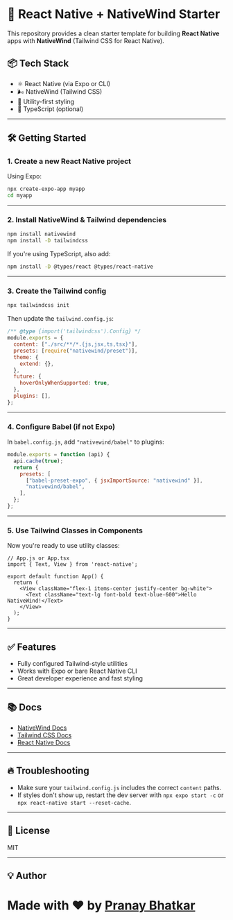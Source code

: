 
# 🚀 React Native + NativeWind Starter

This repository provides a clean starter template for building **React Native** apps with **NativeWind** (Tailwind CSS for React Native).

## 📦 Tech Stack

- ⚛️ React Native (via Expo or CLI)
- 🌬️ NativeWind (Tailwind CSS)
- 💅 Utility-first styling
- 🔧 TypeScript (optional)

---

## 🛠️ Getting Started

### 1. Create a new React Native project

Using Expo:

```bash
npx create-expo-app myapp
cd myapp
```

---

### 2. Install NativeWind & Tailwind dependencies

```bash
npm install nativewind
npm install -D tailwindcss
```

If you're using TypeScript, also add:

```bash
npm install -D @types/react @types/react-native
```

---

### 3. Create the Tailwind config

```bash
npx tailwindcss init
```

Then update the `tailwind.config.js`:

```js
/** @type {import('tailwindcss').Config} */
module.exports = {
  content: ["./src/**/*.{js,jsx,ts,tsx}"],
  presets: [require("nativewind/preset")],
  theme: {
    extend: {},
  },
  future: {
    hoverOnlyWhenSupported: true,
  },
  plugins: [],
};
```

---

### 4. Configure Babel (if not Expo)

In `babel.config.js`, add `"nativewind/babel"` to plugins:

```js
module.exports = function (api) {
  api.cache(true);
  return {
    presets: [
      ["babel-preset-expo", { jsxImportSource: "nativewind" }],
      "nativewind/babel",
    ],
  };
};
```

---

### 5. Use Tailwind Classes in Components

Now you're ready to use utility classes:

```tsx
// App.js or App.tsx
import { Text, View } from 'react-native';

export default function App() {
  return (
    <View className="flex-1 items-center justify-center bg-white">
      <Text className="text-lg font-bold text-blue-600">Hello NativeWind!</Text>
    </View>
  );
}
```

---

## ✅ Features

- Fully configured Tailwind-style utilities
- Works with Expo or bare React Native CLI
- Great developer experience and fast styling

---

## 📚 Docs

- [NativeWind Docs](https://www.nativewind.dev/)
- [Tailwind CSS Docs](https://tailwindcss.com/)
- [React Native Docs](https://reactnative.dev/)

---

## 🔥 Troubleshooting

- Make sure your `tailwind.config.js` includes the correct `content` paths.
- If styles don't show up, restart the dev server with `npx expo start -c` or `npx react-native start --reset-cache`.

---

## 📝 License

MIT

---

## 💡 Author


Made with ❤️ by [Pranay Bhatkar](https://linkedin.com/in/bhatkar)
=======
